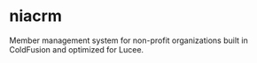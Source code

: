 # niacrm
Member management system for non-profit organizations built in ColdFusion and optimized for Lucee.
